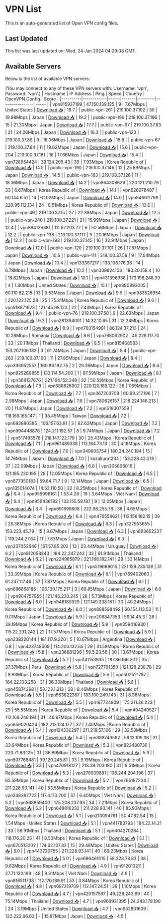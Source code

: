 # VPN List

This is an auto-generated list of Open VPN config files.

## Last Updated

This list was last updated on: Wed, 24 Jan 2024 04:29:08 GMT.

## Available Servers

Below is the list of available VPN servers:

(You may connect to any of these VPN servers with: Username: 'vpn', Password: 'vpn'.)
| Hostname | IP Address | Ping | Speed | Country | OpenVPN Config | Score |
|----------|------------|------|-------|---------|----------------| ----- |
| vpn815937199 | 47.150.139.125 | 9 | 7.67Mbps | United States | [Download 📥](./configs/server_0_US.ovpn) | 19.7 |
| public-vpn-261 | 219.100.37.192 | 30 | 19.98Mbps | Japan | [Download 📥](./configs/server_1_JP.ovpn) | 19.2 |
| public-vpn-199 | 219.100.37.196 | 15 | 21.30Mbps | Japan | [Download 📥](./configs/server_2_JP.ovpn) | 17.7 |
| public-vpn-97 | 219.100.37.83 | 21 | 24.06Mbps | Japan | [Download 📥](./configs/server_3_JP.ovpn) | 16.3 |
| public-vpn-123 | 219.100.37.89 | 9 | 16.06Mbps | Japan | [Download 📥](./configs/server_4_JP.ovpn) | 15.8 |
| public-vpn-67 | 219.100.37.84 | 11 | 19.62Mbps | Japan | [Download 📥](./configs/server_5_JP.ovpn) | 15.6 |
| public-vpn-204 | 219.100.37.181 | 18 | 17.66Mbps | Japan | [Download 📥](./configs/server_6_JP.ovpn) | 15.4 |
| vpn728954424 | 39.124.209.43 | 39 | 7.93Mbps | Korea Republic of | [Download 📥](./configs/server_7_KR.ovpn) | 14.5 |
| public-vpn-190 | 219.100.37.146 | 12 | 25.89Mbps | Japan | [Download 📥](./configs/server_8_JP.ovpn) | 14.5 |
| public-vpn-163 | 219.100.37.126 | 11 | 18.36Mbps | Japan | [Download 📥](./configs/server_9_JP.ovpn) | 14.2 |
| vpn864308639 | 220.121.210.79 | 33 | 6.67Mbps | Korea Republic of | [Download 📥](./configs/server_10_KR.ovpn) | 14.1 |
| vpn626978487 | 60.144.6.51 | 14 | 61.02Mbps | Japan | [Download 📥](./configs/server_11_JP.ovpn) | 14.0 |
| vpn846611798 | 220.95.112.134 | 24 | 8.51Mbps | Korea Republic of | [Download 📥](./configs/server_12_KR.ovpn) | 13.6 |
| public-vpn-49 | 219.100.37.15 | 27 | 22.88Mbps | Japan | [Download 📥](./configs/server_13_JP.ovpn) | 12.5 |
| public-vpn-240 | 219.100.37.221 | 21 | 15.99Mbps | Japan | [Download 📥](./configs/server_14_JP.ovpn) | 12.4 |
| vpn884126381 | 111.97.203.72 | 6 | 50.56Mbps | Japan | [Download 📥](./configs/server_15_JP.ovpn) | 12.2 |
| public-vpn-138 | 219.100.37.117 | 9 | 20.16Mbps | Japan | [Download 📥](./configs/server_16_JP.ovpn) | 12.2 |
| public-vpn-193 | 219.100.37.145 | 16 | 32.91Mbps | Japan | [Download 📥](./configs/server_17_JP.ovpn) | 12.0 |
| public-vpn-120 | 219.100.37.101 | 26 | 17.87Mbps | Japan | [Download 📥](./configs/server_18_JP.ovpn) | 10.6 |
| public-vpn-111 | 219.100.37.59 | 9 | 17.04Mbps | Japan | [Download 📥](./configs/server_19_JP.ovpn) | 10.4 |
| vpn133387217 | 133.106.176.36 | 14 | 6.78Mbps | Japan | [Download 📥](./configs/server_20_JP.ovpn) | 10.2 |
| vpn339824103 | 180.20.158.4 | 10 | 18.82Mbps | Japan | [Download 📥](./configs/server_21_JP.ovpn) | 10.1 |
| vpn431396938 | 173.198.248.39 | 4 | 1.80Mbps | United States | [Download 📥](./configs/server_22_US.ovpn) | 10.1 |
| vpn890893005 | 60.110.82.215 | 13 | 9.53Mbps | Japan | [Download 📥](./configs/server_23_JP.ovpn) | 9.6 |
| vpn983526954 | 220.122.125.28 | 25 | 75.81Mbps | Korea Republic of | [Download 📥](./configs/server_24_KR.ovpn) | 9.6 |
| vpn518871623 | 121.145.98.123 | 22 | 7.43Mbps | Korea Republic of | [Download 📥](./configs/server_25_KR.ovpn) | 9.4 |
| public-vpn-76 | 219.100.37.50 | 9 | 22.63Mbps | Japan | [Download 📥](./configs/server_26_JP.ovpn) | 9.2 |
| vpn281394001 | 14.32.10.65 | 31 | 12.24Mbps | Korea Republic of | [Download 📥](./configs/server_27_KR.ovpn) | 8.9 |
| vpn703154991 | 86.124.37.213 | 24 | 10.28Mbps | Romania | [Download 📥](./configs/server_28_RO.ovpn) | 8.6 |
| vpn768062902 | 49.228.117.70 | 33 | 20.11Mbps | Thailand | [Download 📥](./configs/server_29_TH.ovpn) | 8.5 |
| vpn815468583 | 153.207.106.183 | 3 | 61.74Mbps | Japan | [Download 📥](./configs/server_30_JP.ovpn) | 8.4 |
| public-vpn-260 | 219.100.37.160 | 11 | 27.85Mbps | Japan | [Download 📥](./configs/server_31_JP.ovpn) | 8.4 |
| vpn393952557 | 160.86.192.75 | 2 | 29.36Mbps | Japan | [Download 📥](./configs/server_32_JP.ovpn) | 8.4 |
| vpn925289855 | 133.114.54.200 | 1 | 87.59Mbps | Japan | [Download 📥](./configs/server_33_JP.ovpn) | 8.1 |
| vpn368127676 | 221.164.152.248 | 32 | 50.59Mbps | Korea Republic of | [Download 📥](./configs/server_34_KR.ovpn) | 7.8 |
| vpn688826902 | 220.120.185.122 | 36 | 7.69Mbps | Korea Republic of | [Download 📥](./configs/server_35_KR.ovpn) | 7.7 |
| vpn367203708 | 60.69.217.196 | 7 | 2.98Mbps | Japan | [Download 📥](./configs/server_36_JP.ovpn) | 7.6 |
| vpn780626157 | 218.224.146.213 | 20 | 11.87Mbps | Japan | [Download 📥](./configs/server_37_JP.ovpn) | 7.2 |
| vpn518307559 | 118.166.165.147 | 1 | 38.45Mbps | Taiwan | [Download 📥](./configs/server_38_TW.ovpn) | 7.2 |
| vpn683880385 | 106.157.63.81 | 3 | 82.62Mbps | Japan | [Download 📥](./configs/server_39_JP.ovpn) | 7.2 |
| vpn994448878 | 124.211.192.57 | 8 | 9.74Mbps | Japan | [Download 📥](./configs/server_40_JP.ovpn) | 7.2 |
| vpn517495578 | 218.147.122.179 | 30 | 25.43Mbps | Korea Republic of | [Download 📥](./configs/server_41_KR.ovpn) | 7.1 |
| vpn961489338 | 112.184.73.13 | 30 | 4.18Mbps | Korea Republic of | [Download 📥](./configs/server_42_KR.ovpn) | 7.0 |
| vpn349603754 | 180.34.240.184 | 15 | 14.76Mbps | Japan | [Download 📥](./configs/server_43_JP.ovpn) | 7.0 |
| kozakura1234 | 153.228.42.218 | 37 | 22.09Mbps | Japan | [Download 📥](./configs/server_44_JP.ovpn) | 6.8 |
| vpn305806016 | 121.185.230.195 | 28 | 12.05Mbps | Korea Republic of | [Download 📥](./configs/server_45_KR.ovpn) | 6.5 |
| vpn877350183 | 59.84.71.7 | 9 | 12.14Mbps | Japan | [Download 📥](./configs/server_46_JP.ovpn) | 6.5 |
| vpn135014074 | 14.53.110.50 | 32 | 8.25Mbps | Korea Republic of | [Download 📥](./configs/server_47_KR.ovpn) | 6.4 |
| vpn955998161 | 1.53.4.29 | 19 | 3.64Mbps | Viet Nam | [Download 📥](./configs/server_48_VN.ovpn) | 6.4 |
| vpn956436182 | 133.155.59.187 | 9 | 12.05Mbps | Japan | [Download 📥](./configs/server_49_JP.ovpn) | 6.4 |
| vpn691899808 | 222.98.255.78 | 38 | 4.65Mbps | Korea Republic of | [Download 📥](./configs/server_50_KR.ovpn) | 6.4 |
| vpn476556621 | 112.156.162.15 | 39 | 26.38Mbps | Korea Republic of | [Download 📥](./configs/server_51_KR.ovpn) | 6.3 |
| vpn327953655 | 153.223.45.79 | 15 | 8.67Mbps | Japan | [Download 📥](./configs/server_52_JP.ovpn) | 6.3 |
| vpn893652237 | 119.244.27.64 | 11 | 7.83Mbps | Japan | [Download 📥](./configs/server_53_JP.ovpn) | 6.3 |
| vpn237052646 | 167.57.85.202 | 13 | 23.44Mbps | Uruguay | [Download 📥](./configs/server_54_UY.ovpn) | 6.2 |
| vpn912058243 | 184.22.247.243 | 32 | 61.91Mbps | Thailand | [Download 📥](./configs/server_55_TH.ovpn) | 6.2 |
| vpn224965879 | 221.168.182.141 | 28 | 33.14Mbps | Korea Republic of | [Download 📥](./configs/server_56_KR.ovpn) | 6.1 |
| vpn519689015 | 221.159.235.139 | 31 | 33.39Mbps | Korea Republic of | [Download 📥](./configs/server_57_KR.ovpn) | 6.1 |
| vpn769402060 | 61.247.117.46 | 37 | 7.87Mbps | Korea Republic of | [Download 📥](./configs/server_58_KR.ovpn) | 6.1 |
| vpn686858185 | 106.139.175.217 | 3 | 69.85Mbps | Japan | [Download 📥](./configs/server_59_JP.ovpn) | 6.0 |
| vpn904757955 | 121.146.230.245 | 26 | 5.73Mbps | Korea Republic of | [Download 📥](./configs/server_60_KR.ovpn) | 6.0 |
| vpn948180929 | 121.149.238.181 | 30 | 40.24Mbps | Korea Republic of | [Download 📥](./configs/server_61_KR.ovpn) | 6.0 |
| vpn888598492 | 60.154.113.53 | 11 | 9.01Mbps | Japan | [Download 📥](./configs/server_62_JP.ovpn) | 5.9 |
| vpn206347353 | 59.14.45.3 | 28 | 39.19Mbps | Korea Republic of | [Download 📥](./configs/server_63_KR.ovpn) | 5.9 |
| vpn859416930 | 115.22.231.242 | 22 | 17.57Mbps | Korea Republic of | [Download 📥](./configs/server_64_KR.ovpn) | 5.9 |
| vpn238220144 | 181.117.9.220 | 5 | 10.67Mbps | Argentina | [Download 📥](./configs/server_65_AR.ovpn) | 5.8 |
| vpn423748509 | 114.200.132.65 | 29 | 31.58Mbps | Korea Republic of | [Download 📥](./configs/server_66_KR.ovpn) | 5.8 |
| vpn236881298 | 59.5.23.58 | 30 | 13.67Mbps | Korea Republic of | [Download 📥](./configs/server_67_KR.ovpn) | 5.7 |
| vpn141153935 | 187.86.166.202 | 35 | 37.37Mbps | Peru | [Download 📥](./configs/server_68_PE.ovpn) | 5.6 |
| vpn727791350 | 121.128.230.78 | 29 | 9.93Mbps | Korea Republic of | [Download 📥](./configs/server_69_KR.ovpn) | 5.6 |
| vpn502521787 | 184.22.103.250 | 31 | 36.30Mbps | Thailand | [Download 📥](./configs/server_70_TH.ovpn) | 5.6 |
| vpn458742981 | 58.123.1.213 | 28 | 8.46Mbps | Korea Republic of | [Download 📥](./configs/server_71_KR.ovpn) | 5.5 |
| vpn563822387 | 183.100.249.143 | 31 | 8.36Mbps | Korea Republic of | [Download 📥](./configs/server_72_KR.ovpn) | 5.5 |
| vpn167724909 | 175.211.36.223 | 29 | 55.55Mbps | Korea Republic of | [Download 📥](./configs/server_73_KR.ovpn) | 5.4 |
| vpn494240527 | 112.168.246.194 | 31 | 46.97Mbps | Korea Republic of | [Download 📥](./configs/server_74_KR.ovpn) | 5.4 |
| vpn659020424 | 182.213.124.177 | 37 | 7.40Mbps | Korea Republic of | [Download 📥](./configs/server_75_KR.ovpn) | 5.4 |
| vpn124336297 | 211.218.57.106 | 29 | 32.53Mbps | Korea Republic of | [Download 📥](./configs/server_76_KR.ovpn) | 5.4 |
| vpn388743582 | 59.13.109.36 | 31 | 33.64Mbps | Korea Republic of | [Download 📥](./configs/server_77_KR.ovpn) | 5.3 |
| vpn822480730 | 220.71.83.125 | 31 | 36.89Mbps | Korea Republic of | [Download 📥](./configs/server_78_KR.ovpn) | 5.3 |
| vpn507768481 | 39.120.245.81 | 33 | 9.19Mbps | Korea Republic of | [Download 📥](./configs/server_79_KR.ovpn) | 5.3 |
| vpn476918127 | 218.39.203.180 | 31 | 9.51Mbps | Korea Republic of | [Download 📥](./configs/server_80_KR.ovpn) | 5.3 |
| vpn278939881 | 106.244.204.196 | 37 | 65.59Mbps | Korea Republic of | [Download 📥](./configs/server_81_KR.ovpn) | 5.2 |
| vpn765187234 | 211.228.93.141 | 40 | 53.55Mbps | Korea Republic of | [Download 📥](./configs/server_82_KR.ovpn) | 5.2 |
| vpn248387723 | 117.4.113.200 | 37 | 6.40Mbps | Viet Nam | [Download 📥](./configs/server_83_VN.ovpn) | 5.2 |
| vpn568859400 | 175.208.237.93 | 34 | 7.21Mbps | Korea Republic of | [Download 📥](./configs/server_84_KR.ovpn) | 5.2 |
| vpn648816232 | 211.228.93.141 | 40 | 85.93Mbps | Korea Republic of | [Download 📥](./configs/server_85_KR.ovpn) | 5.1 |
| vpn213094761 | 50.47.82.54 | 15 | 1.54Mbps | United States | [Download 📥](./configs/server_86_US.ovpn) | 5.1 |
| vpn441783793 | 184.22.14.21 | 33 | 56.91Mbps | Thailand | [Download 📥](./configs/server_87_TH.ovpn) | 5.1 |
| vpn404270284 | 118.176.20.25 | 41 | 8.53Mbps | Korea Republic of | [Download 📥](./configs/server_88_KR.ovpn) | 5.1 |
| vpn670513202 | 174.62.107.82 | 15 | 29.48Mbps | United States | [Download 📥](./configs/server_89_US.ovpn) | 5.0 |
| vpn443720755 | 211.228.93.141 | 40 | 69.23Mbps | Korea Republic of | [Download 📥](./configs/server_90_KR.ovpn) | 5.0 |
| vpn696461015 | 58.228.78.83 | 38 | 9.62Mbps | Korea Republic of | [Download 📥](./configs/server_91_KR.ovpn) | 4.9 |
| vpn912013211 | 27.71.120.199 | 48 | 9.31Mbps | Viet Nam | [Download 📥](./configs/server_92_VN.ovpn) | 4.9 |
| vpn816511738 | 112.170.189.91 | 53 | 3.84Mbps | Korea Republic of | [Download 📥](./configs/server_93_KR.ovpn) | 4.8 |
| vpn697319709 | 112.147.24.51 | 39 | 1.10Mbps | Korea Republic of | [Download 📥](./configs/server_94_KR.ovpn) | 4.7 |
| vpn420157597 | 49.228.243.99 | 40 | 75.14Mbps | Thailand | [Download 📥](./configs/server_95_TH.ovpn) | 4.7 |
| vpn966931395 | 24.243.179.190 | 24 | 3.19Mbps | United States | [Download 📥](./configs/server_96_US.ovpn) | 4.7 |
| vpn952801639 | 122.222.96.63 | - | 15.87Mbps | Japan | [Download 📥](./configs/server_97_JP.ovpn) | 4.5 |
